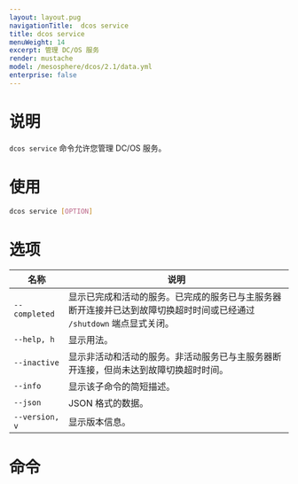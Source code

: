 ```yaml
---
layout: layout.pug
navigationTitle:  dcos service
title: dcos service
menuWeight: 14
excerpt: 管理 DC/OS 服务
render: mustache
model: /mesosphere/dcos/2.1/data.yml
enterprise: false
---
```


# 说明

`dcos service` 命令允许您管理 DC/OS 服务。

# 使用

```bash
dcos service [OPTION]
```

# 选项

| 名称 | 说明 |
|---------|-------------|
| `--completed`   | 显示已完成和活动的服务。已完成的服务已与主服务器断开连接并已达到故障切换超时时间或已经通过 `/shutdown` 端点显式关闭。|
| `--help, h`   | 显示用法。 |
| `--inactive`   | 显示非活动和活动的服务。非活动服务已与主服务器断开连接，但尚未达到故障切换超时时间。|
| `--info`   | 显示该子命令的简短描述。|
| `--json`   | JSON 格式的数据。|
| `--version, v`   | 显示版本信息。|


# 命令


